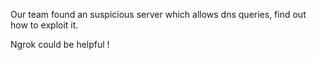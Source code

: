 Our team found an suspicious server which allows dns queries, find out how to exploit it.

Ngrok could be helpful !

